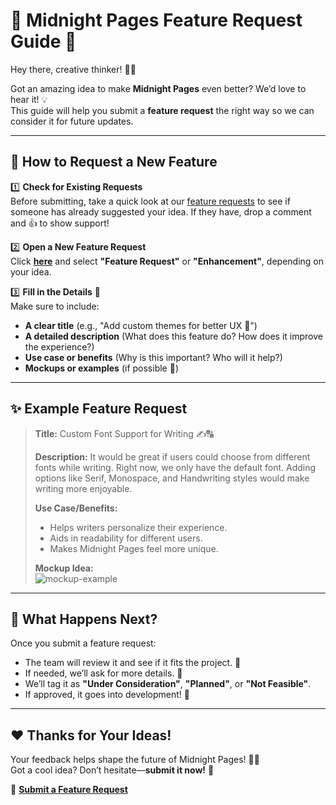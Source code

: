 # 🌟 Midnight Pages Feature Request Guide 🚀  

Hey there, creative thinker! 🎨✨  

Got an amazing idea to make **Midnight Pages** even better? We’d love to hear it! 💡  
This guide will help you submit a **feature request** the right way so we can consider it for future updates.  

---

## 📌 **How to Request a New Feature**  

1️⃣ **Check for Existing Requests**  
Before submitting, take a quick look at our [feature requests](https://github.com/Midnight-Pages/new-feature/issues) to see if someone has already suggested your idea. If they have, drop a comment and 👍 to show support!  

2️⃣ **Open a New Feature Request**  
Click **[here](https://github.com/Midnight-Pages/new-feature/issues/new)** and select **"Feature Request"** or **"Enhancement"**, depending on your idea.  

3️⃣ **Fill in the Details** 📝  
Make sure to include:  
- **A clear title** (e.g., "Add custom themes for better UX 🎨")  
- **A detailed description** (What does this feature do? How does it improve the experience?)  
- **Use case or benefits** (Why is this important? Who will it help?)  
- **Mockups or examples** (if possible 📸)  

---

## ✨ **Example Feature Request**  

> **Title:** Custom Font Support for Writing ✍️🔠  
>  
> **Description:** It would be great if users could choose from different fonts while writing. Right now, we only have the default font. Adding options like Serif, Monospace, and Handwriting styles would make writing more enjoyable.  
>  
> **Use Case/Benefits:**  
> - Helps writers personalize their experience.  
> - Aids in readability for different users.  
> - Makes Midnight Pages feel more unique.  
>  
> **Mockup Idea:**  
> ![mockup-example](https://example.com/mockup.png)  

---

## 🚀 **What Happens Next?**  
Once you submit a feature request:  
- The team will review it and see if it fits the project. 🔎  
- If needed, we’ll ask for more details. 💬  
- We’ll tag it as **"Under Consideration"**, **"Planned"**, or **"Not Feasible"**.  
- If approved, it goes into development! 🎉  

---

## ❤️ **Thanks for Your Ideas!**  
Your feedback helps shape the future of Midnight Pages! 🌙💜  
Got a cool idea? Don’t hesitate—**submit it now!** 🚀  

📌 **[Submit a Feature Request](https://github.com/Midnight-Pages/new-feature/issues/new)**

